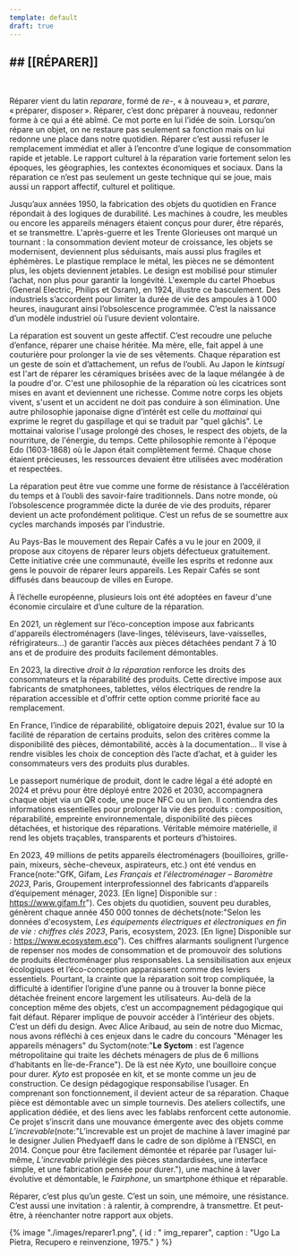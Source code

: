 ```yaml
---
template: default
draft: true
---
```

## ## [[RÉPARER]]



<br class="breakpage">

Réparer vient du latin _reparare_, formé de _re-_, « à nouveau », et _parare_, « préparer, disposer ». Réparer, c’est donc préparer à nouveau, redonner forme à ce qui a été abîmé. Ce mot porte en lui l’idée de soin. Lorsqu’on répare un objet, on ne restaure pas seulement sa fonction mais on lui redonne une place dans notre quotidien. Réparer c’est aussi refuser le remplacement immédiat et aller à l’encontre d’une logique de consommation rapide et jetable. Le rapport culturel à la réparation varie fortement selon les époques, les géographies, les contextes économiques et sociaux. Dans la réparation ce n’est pas seulement un geste technique qui se joue, mais aussi un rapport affectif, culturel et politique. 

Jusqu’aux années 1950, la fabrication des objets du quotidien en France répondait à des logiques de durabilité. Les machines à coudre, les meubles ou encore les appareils ménagers étaient conçus pour durer, être réparés, et se transmettre. L'après-guerre et les Trente Glorieuses ont marqué un tournant : la consommation devient moteur de croissance, les objets se modernisent, deviennent plus séduisants, mais aussi plus fragiles et éphémères. Le plastique remplace le métal, les pièces ne se démontent plus, les objets deviennent jetables. Le design est mobilisé pour stimuler l’achat, non plus pour garantir la longévité. L'exemple du cartel Phoebus (General Electric, Philips et Osram), en 1924, illustre ce basculement. Des industriels s’accordent pour limiter la durée de vie des ampoules à 1 000 heures, inaugurant ainsi l’obsolescence programmée. C’est la naissance d’un modèle industriel où l’usure devient volontaire.

La réparation est souvent un geste affectif. C’est recoudre une peluche d’enfance, réparer une chaise héritée. Ma mère, elle, fait appel à une couturière pour prolonger la vie de ses vêtements. Chaque réparation est un geste de soin et d’attachement, un refus de l’oubli. Au Japon le *kintsugi* est l'art de réparer les céramiques brisées avec de la laque mélangée à de la poudre d'or. C'est une philosophie de la réparation où les cicatrices sont mises en avant et deviennent une richesse. Comme notre corps les objets vivent, s'usent et un accident ne doit pas conduire à son élimination. Une autre philosophie japonaise digne d’intérêt est celle du *mottainai* qui exprime le regret du gaspillage et qui se traduit par "quel gâchis". Le mottainai valorise l'usage prolongé des choses, le respect des objets, de la nourriture, de l'énergie, du temps. Cette philosophie remonte à l'époque Edo (1603-1868) où le Japon était complètement fermé. Chaque chose étaient précieuses, les ressources devaient être utilisées avec modération et respectées.

La réparation peut être vue comme une forme de résistance à l’accélération du temps et à l’oubli des savoir-faire traditionnels. Dans notre monde, où l’obsolescence programmée dicte la durée de vie des produits, réparer devient un acte profondément politique. C’est un refus de se soumettre aux cycles marchands imposés par l’industrie. 

Au Pays-Bas le mouvement des Repair Cafés a vu le jour en 2009, il propose aux citoyens de réparer leurs objets défectueux gratuitement. Cette initiative crée une communauté, éveille les esprits et redonne aux gens le pouvoir de réparer leurs appareils. Les Repair Cafés se sont diffusés dans beaucoup de villes en Europe. 

À l’échelle européenne, plusieurs lois ont été adoptées en faveur d'une économie circulaire et d’une culture de la réparation.

En 2021, un règlement sur l’éco-conception impose aux fabricants d'appareils électroménagers (lave-linges, téléviseurs, lave-vaisselles, réfrigirateurs...) de garantir l’accès aux pièces détachées pendant 7 à 10 ans et de produire des produits facilement démontables.

En 2023, la directive *droit à la réparation* renforce les droits des consommateurs et la réparabilité des produits. Cette directive impose aux fabricants de smatphonees, tablettes, vélos électriques de rendre la réparation accessible et d'offrir cette option comme priorité face au remplacement. 

En France, l’indice de réparabilité, obligatoire depuis 2021, évalue sur 10 la facilité de réparation de certains produits, selon des critères comme la disponibilité des pièces, démontabilité, accès à la documentation… Il vise à rendre visibles les choix de conception dès l’acte d’achat, et à guider les consommateurs vers des produits plus durables. 

Le passeport numérique de produit, dont le cadre légal a été adopté en 2024 et prévu pour être déployé entre 2026 et 2030, accompagnera chaque objet via un QR code, une puce NFC ou un lien. Il contiendra des informations essentielles pour prolonger la vie des produits : composition, réparabilité, empreinte environnementale, disponibilité des pièces détachées, et historique des réparations. Véritable mémoire matérielle, il rend les objets traçables, transparents et porteurs d’histoires. 

En 2023, 49 millions de petits appareils électroménagers (bouilloires, grille-pain, mixeurs, sèche-cheveux, aspirateurs, etc.) ont été vendus en France(note:"GfK, Gifam, _Les Français et l’électroménager – Baromètre 2023_, Paris, Groupement interprofessionnel des fabricants d’appareils d’équipement ménager, 2023. [En ligne] Disponible sur : https://www.gifam.fr"). Ces objets du quotidien, souvent peu durables, génèrent chaque année 450 000 tonnes de déchets(note:"Selon les données d'ecosystem, _Les équipements électriques et électroniques en fin de vie : chiffres clés 2023_, Paris, ecosystem, 2023. [En ligne] Disponible sur : https://www.ecosystem.eco"). Ces chiffres alarmants soulignent l’urgence de repenser nos modes de consommation et de promouvoir des solutions de produits électroménager plus responsables. 
La sensibilisation aux enjeux écologiques et l’éco-conception apparaissent comme des leviers essentiels. Pourtant, la crainte que la réparation soit trop compliquée, la difficulté à identifier l’origine d’une panne ou à trouver la bonne pièce détachée freinent encore largement les utilisateurs. Au-delà de la conception même des objets, c’est un accompagnement pédagogique qui fait défaut. Réparer implique de pouvoir accéder à l’intérieur des objets. C’est un défi du design. Avec Alice Aribaud, au sein de notre duo Micmac, nous avons réfléchi à ces enjeux dans le cadre du concours "Ménager les appareils ménagers" du Syctom(note:"**Le Syctom** : est l’agence métropolitaine qui traite les déchets ménagers de plus de 6 millions d’habitants en Île-de-France"). De là est née _Kyto_, une bouilloire conçue pour durer. _Kyto_ est proposée en kit, et se monte comme un jeu de construction. Ce design pédagogique responsabilise l’usager. En comprenant son fonctionnement, il devient acteur de sa réparation. Chaque pièce est démontable avec un simple tournevis. Des ateliers collectifs, une application dédiée, et des liens avec les fablabs renforcent cette autonomie. Ce projet s’inscrit dans une mouvance émergente avec des objets comme _L’increvable_(note:"L’increvable est un projet de machine à laver imaginé par le designer Julien Phedyaeff dans le cadre de son diplôme à l’ENSCI, en 2014. Conçue pour être facilement démontée et réparée par l’usager lui-même, _L’increvable_ privilégie des pièces standardisées, une interface simple, et une fabrication pensée pour durer."), une machine à laver évolutive et démontable, le _Fairphone_, un smartphone éthique et réparable.


Réparer, c’est plus qu’un geste. C’est un soin, une mémoire, une résistance. C’est aussi une invitation : à ralentir, à comprendre, à transmettre. Et peut-être, à réenchanter notre rapport aux objets.


{% image "./images/reparer1.png", { id   : "  img_reparer", caption   : "Ugo La Pietra, Recupero e reinvenzione, 1975." } %}

<br class="breakpage">